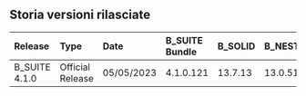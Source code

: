 
**Storia versioni rilasciate**
-------------------------------------------------------------

| Release       | Type              | Date       | B_SUITE Bundle | B_SOLID | B_NEST      | B_LABEL   | B_REPOSITORY | B_OPTI    |
| :------------ | :---------------- | :--------- | :------------- | :------ | :---------- | :-------- | :----------- | :-------- |
| B_SUITE 4.1.0 | Official Release | 05/05/2023 | 4.1.0.121     | 13.7.13 | 13.0.511.0  | 13.1.3.0  | 9.0.162.0    | 2.0.466.0 |
